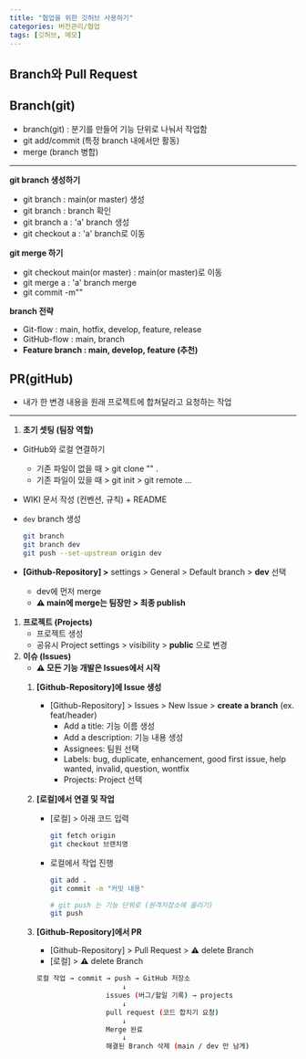 ```yaml
---
title: "협업을 위한 깃허브 사용하기"
categories: 버전관리/협업
tags: [깃허브, 메모]
---
```

## Branch와 Pull Request

## Branch(git)
- branch(git) : 분기를 만들어 기능 단위로 나눠서 작업함
- git add/commit (특정 branch 내에서만 활동)
- merge (branch 병합)

---

**git branch 생성하기**

- git branch : main(or master) 생성
- git branch : branch 확인
- git branch a :  'a' branch 생성
- git checkout a : 'a' branch로 이동

**git merge 하기**

- git checkout main(or master) : main(or master)로 이동
- git merge a : 'a' branch merge
- git commit -m""

**branch 전략**

- Git-flow : main, hotfix, develop, feature, release
- GitHub-flow : main, branch
- **Feature branch : main, develop, feature (추천)**

## **PR(gitHub)**

- 내가 한 변경 내용을 원래 프로젝트에 합쳐달라고 요청하는 작업

---

1. **초기 셋팅 (팀장 역할)**
- GitHub와 로컬 연결하기
    - 기존 파일이 없을 때 > git clone "" .
    - 기존 파일이 있을 때 > git init > git remote ...

- WIKI 문서 작성 (컨벤션, 규칙) + README
- `dev` branch 생성
    
    ```bash
    git branch
    git branch dev
    git push --set-upstream origin dev
    ```
    
- **[Github-Repository] >** settings > General > Default branch > **dev** 선택
    - dev에 먼저 merge
    - **⚠️ main에 merge는 팀장만 > 최종 publish**
1. **프로젝트 (Projects)**
    - 프로젝트 생성
    - 공유시 Project settings > visibility > **public** 으로 변경
2. **이슈 (Issues)**
    - **⚠️ 모든 기능 개발은 Issues에서 시작**
    1. **[Github-Repository]에 Issue 생성**
        - [Github-Repository] > Issues > New Issue > **create a branch** (ex. feat/header)
            - Add a title: 기능 이름 생성
            - Add a description: 기능 내용 생성
            - Assignees: 팀원 선택
            - Labels: bug, duplicate, enhancement, good first issue, help wanted, invalid, question, wontfix
            - Projects: Project 선택
    2. **[로컬]에서 연결 및 작업**
        - [로컬] > 아래 코드 입력
            
            ```bash
            git fetch origin
            git checkout 브랜치명
            ```
            
        - 로컬에서 작업 진행
            
            ```bash
            git add . 
            git commit -m "커밋 내용"
            ```
            
            ```bash
            # git push 는 기능 단위로 (원격저장소에 올리기) 
            git push
            ```
            
    3. **[Github-Repository]에서 PR**
        - [Github-Repository] > Pull Request > **⚠️** delete Branch
        - [로컬] > **⚠️** delete Branch
        
        ```bash
        로컬 작업 → commit → push → GitHub 저장소
                             ↓
                         issues (버그/할일 기록) → projects
                             ↓
                         pull request (코드 합치기 요청)
                             ↓
                         Merge 완료
                             ↓
                         해결된 Branch 삭제 (main / dev 만 남게)
        ```